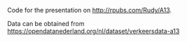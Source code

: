 Code for the presentation on http://rpubs.com/Rudy/A13.

Data can be obtained from https://opendatanederland.org/nl/dataset/verkeersdata-a13
